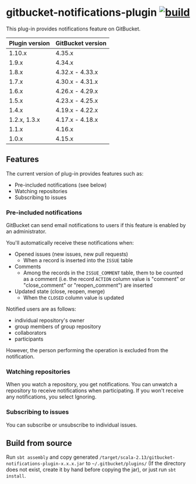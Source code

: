 # gitbucket-notifications-plugin [![build](https://github.com/gitbucket/gitbucket-notifications-plugin/workflows/build/badge.svg?branch=master)](https://github.com/gitbucket/gitbucket-notifications-plugin/actions?query=workflow%3Abuild+branch%3Amaster)

This plug-in provides notifications feature on GitBucket.

Plugin version | GitBucket version
:--------------|:--------------------
1.10.x         | 4.35.x
1.9.x          | 4.34.x
1.8.x          | 4.32.x - 4.33.x
1.7.x          | 4.30.x - 4.31.x
1.6.x          | 4.26.x - 4.29.x
1.5.x          | 4.23.x - 4.25.x
1.4.x          | 4.19.x - 4.22.x
1.2.x, 1.3.x   | 4.17.x - 4.18.x
1.1.x          | 4.16.x
1.0.x          | 4.15.x

## Features

The current version of plug-in provides features such as:

- Pre-included notifications (see below)
- Watching repositories
- Subscribing to issues

### Pre-included notifications

GitBucket can send email notifications to users if this feature is enabled by an administrator.

You'll automatically receive these notifications when:

- Opened issues (new issues, new pull requests)
    - When a record is inserted into the ```ISSUE``` table
- Comments
    - Among the records in the ```ISSUE_COMMENT``` table, them to be counted as a comment (i.e. the record ```ACTION``` column value is "comment" or "close_comment" or "reopen_comment") are inserted
- Updated state (close, reopen, merge)
    - When the ```CLOSED``` column value is updated

Notified users are as follows:

- individual repository's owner
- group members of group repository
- collaborators
- participants

However, the person performing the operation is excluded from the notification.

### Watching repositories

When you watch a repository, you get notifications.
You can unwatch a repository to receive notifications when participating.
If you won't receive any notifications, you select Ignoring.

### Subscribing to issues

You can subscribe or unsubscribe to individual issues.

## Build from source

Run `sbt assembly` and copy generated `/target/scala-2.13/gitbucket-notifications-plugin-x.x.x.jar` to `~/.gitbucket/plugins/` (If the directory does not exist, create it by hand before copying the jar), or just run `sbt install`.
